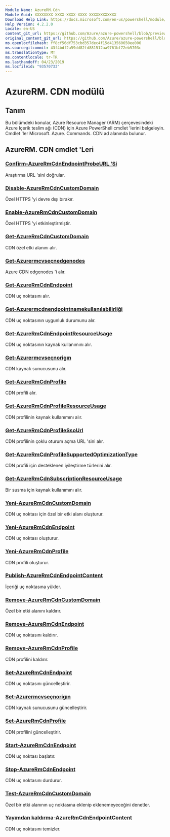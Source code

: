 ```yaml
---
Module Name: AzureRM.Cdn
Module Guid: XXXXXXXX-XXXX-XXXX-XXXX-XXXXXXXXXXXX
Download Help Link: https://docs.microsoft.com/en-us/powershell/module/azurerm.cdn
Help Version: 4.2.2.0
Locale: en-US
content_git_url: https://github.com/Azure/azure-powershell/blob/preview/src/ResourceManager/Cdn/Commands.Cdn/help/AzureRM.Cdn.md
original_content_git_url: https://github.com/Azure/azure-powershell/blob/preview/src/ResourceManager/Cdn/Commands.Cdn/help/AzureRM.Cdn.md
ms.openlocfilehash: ff8cf56df753cbd357dec4f15d413560650ee006
ms.sourcegitcommit: 43f4bdf2a59dd82fd881512aa9761bf72eb5703c
ms.translationtype: MT
ms.contentlocale: tr-TR
ms.lasthandoff: 04/23/2019
ms.locfileid: "93570733"
---
```

# AzureRM. CDN modülü
## Tanım
Bu bölümdeki konular, Azure Resource Manager (ARM) çerçevesindeki Azure Içerik teslim ağı (CDN) için Azure PowerShell cmdlet 'lerini belgeleyin. Cmdlet 'ler Microsoft. Azure. Commands. CDN ad alanında bulunur.

## AzureRM. CDN cmdlet 'Leri
### [Confirm-AzureRmCdnEndpointProbeURL 'Si](Confirm-AzureRmCdnEndpointProbeURL.md)
Araştırma URL 'sini doğrular.

### [Disable-AzureRmCdnCustomDomain](Disable-AzureRmCdnCustomDomain.md)
Özel HTTPS 'yi devre dışı bırakır.

### [Enable-AzureRmCdnCustomDomain](Enable-AzureRmCdnCustomDomain.md)
Özel HTTPS 'yi etkinleştirmiştir.

### [Get-AzureRmCdnCustomDomain](Get-AzureRmCdnCustomDomain.md)
CDN özel etki alanını alır.

### [Get-Azurermcvseçnedgenodes](Get-AzureRmCdnEdgeNodes.md)
Azure CDN edgenodes 'i alır.

### [Get-AzureRmCdnEndpoint](Get-AzureRmCdnEndpoint.md)
CDN uç noktasını alır.

### [Get-Azurermcdnendpointnamekullanılabilirliği](Get-AzureRmCdnEndpointNameAvailability.md)
CDN uç noktasının uygunluk durumunu alır.

### [Get-AzureRmCdnEndpointResourceUsage](Get-AzureRmCdnEndpointResourceUsage.md)
CDN uç noktasının kaynak kullanımını alır.

### [Get-Azurermcvseçnorigın](Get-AzureRmCdnOrigin.md)
CDN kaynak sunucusunu alır.

### [Get-AzureRmCdnProfile](Get-AzureRmCdnProfile.md)
CDN profili alır.

### [Get-AzureRmCdnProfileResourceUsage](Get-AzureRmCdnProfileResourceUsage.md)
CDN profilinin kaynak kullanımını alır.

### [Get-AzureRmCdnProfileSsoUrl](Get-AzureRmCdnProfileSsoUrl.md)
CDN profilinin çoklu oturum açma URL 'sini alır.

### [Get-AzureRmCdnProfileSupportedOptimizationType](Get-AzureRmCdnProfileSupportedOptimizationType.md)
CDN profili için desteklenen iyileştirme türlerini alır.

### [Get-AzureRmCdnSubscriptionResourceUsage](Get-AzureRmCdnSubscriptionResourceUsage.md)
Bir susma için kaynak kullanımını alır.

### [Yeni-AzureRmCdnCustomDomain](New-AzureRmCdnCustomDomain.md)
CDN uç noktası için özel bir etki alanı oluşturur.

### [Yeni-AzureRmCdnEndpoint](New-AzureRmCdnEndpoint.md)
CDN uç noktası oluşturur.

### [Yeni-AzureRmCdnProfile](New-AzureRmCdnProfile.md)
CDN profili oluşturur.

### [Publish-AzureRmCdnEndpointContent](Publish-AzureRmCdnEndpointContent.md)
İçeriği uç noktasına yükler.

### [Remove-AzureRmCdnCustomDomain](Remove-AzureRmCdnCustomDomain.md)
Özel bir etki alanını kaldırır.

### [Remove-AzureRmCdnEndpoint](Remove-AzureRmCdnEndpoint.md)
CDN uç noktasını kaldırır.

### [Remove-AzureRmCdnProfile](Remove-AzureRmCdnProfile.md)
CDN profilini kaldırır.

### [Set-AzureRmCdnEndpoint](Set-AzureRmCdnEndpoint.md)
CDN uç noktasını güncelleştirir.

### [Set-Azurermcvseçnorigın](Set-AzureRmCdnOrigin.md)
CDN kaynak sunucusunu güncelleştirir.

### [Set-AzureRmCdnProfile](Set-AzureRmCdnProfile.md)
CDN profilini güncelleştirir.

### [Start-AzureRmCdnEndpoint](Start-AzureRmCdnEndpoint.md)
CDN uç noktası başlatır.

### [Stop-AzureRmCdnEndpoint](Stop-AzureRmCdnEndpoint.md)
CDN uç noktasını durdurur.

### [Test-AzureRmCdnCustomDomain](Test-AzureRmCdnCustomDomain.md)
Özel bir etki alanının uç noktasına eklenip eklenemeyeceğini denetler.

### [Yayımdan kaldırma-AzureRmCdnEndpointContent](Unpublish-AzureRmCdnEndpointContent.md)
CDN uç noktasını temizler.

